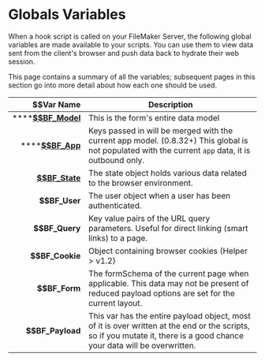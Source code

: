 # Globals Variables

When a hook script is called on your FileMaker Server, the following global variables are made available to your scripts. You can use them to view data sent from the client's browser and push data back to hydrate their web session.

This page contains a summary of all the variables; subsequent pages in this section go into more detail about how each one should be used.

|                                    \$$Var Name | Description                                                                                                                                                              |
| ---------------------------------------------: | ------------------------------------------------------------------------------------------------------------------------------------------------------------------------ |
|     ****[**\$$BF\_Model**](usdusdbf\_model.md) | This is the form's entire data model                                                                                                                                      |
|         ****[**\$$BF\_App**](usdusdbf\_app.md) | Keys passed in will be merged with the current app model.  (0.8.32+) This global is not populated with the current `app` data, it is outbound only.                      |
| ****[**\$$BF\_State**](usdusdbf\_state.md)**** | The state object holds various data related to the browser environment.                                                                                                  |
|                                **\$$BF\_User** | The user object when a user has been authenticated.                                                                                                                      |
|                               **\$$BF\_Query** | Key value pairs of the URL query parameters. Useful for direct linking (smart links) to a page.                                                                          |
|                              **\$$BF\_Cookie** | Object containing browser cookies  (Helper > v1.2)                                                                                                                       |
|                                **\$$BF\_Form** | The formSchema of the current page when applicable. This data may not be present of reduced payload options are set for the current layout.                              |
|                             **\$$BF\_Payload** | This var has the entire payload object, most of it is over written at the end or the scripts, so if you mutate it, there is a good chance your data will be overwritten. |
